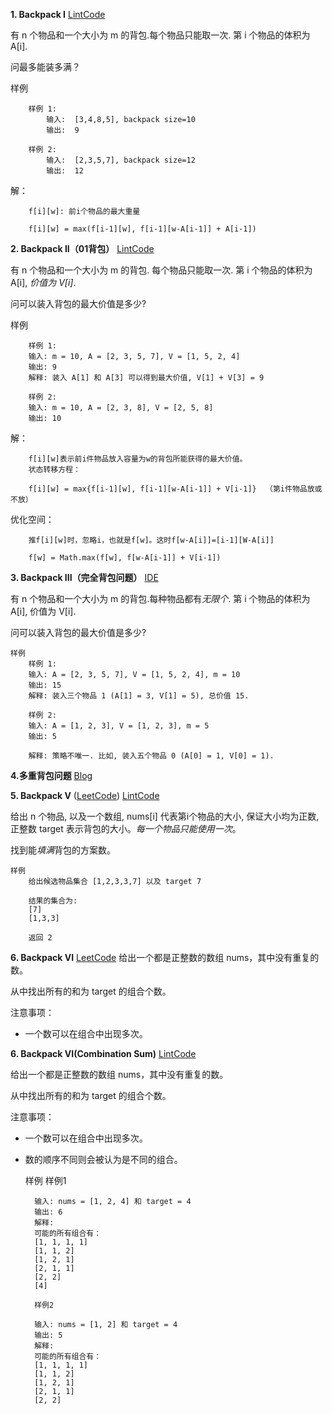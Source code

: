 **1. Backpack I** [LintCode](https://www.lintcode.com/problem/backpack/description)

有 n 个物品和一个大小为 m 的背包.每个物品只能取一次. 第 i 个物品的体积为 A[i].

问最多能装多满？

样例
	
		样例 1:
			输入:  [3,4,8,5], backpack size=10
			输出:  9
			
		样例 2:
			输入:  [2,3,5,7], backpack size=12
			输出:  12

解：

		f[i][w]: 前i个物品的最大重量
		
		f[i][w] = max(f[i-1][w], f[i-1][w-A[i-1]] + A[i-1])
		
**2. Backpack II（01背包）** [LintCode](https://www.lintcode.com/problem/backpack-ii/description)

有 n 个物品和一个大小为 m 的背包. 每个物品只能取一次. 第 i 个物品的体积为 A\[i], *价值为 V[i]*.

问可以装入背包的最大价值是多少?

样例
	
		样例 1:
		输入: m = 10, A = [2, 3, 5, 7], V = [1, 5, 2, 4]
		输出: 9
		解释: 装入 A[1] 和 A[3] 可以得到最大价值, V[1] + V[3] = 9 
		
		样例 2:
		输入: m = 10, A = [2, 3, 8], V = [2, 5, 8]
		输出: 10
		
解：

		f[i][w]表示前i件物品放入容量为w的背包所能获得的最大价值。
		状态转移方程：

		f[i][w] = max{f[i-1][w], f[i-1][w-A[i-1]] + V[i-1]}  （第i件物品放或不放）

优化空间：

		推f[i][w]时，忽略i，也就是f[w]。这时f[w-A[i]]=[i-1][W-A[i]]
		
		f[w] = Math.max(f[w], f[w-A[i-1]] + V[i-1])

**3. Backpack III（完全背包问题）**    [IDE](https://www.lintcode.com/problem/backpack-iii/description)

有 n 个物品和一个大小为 m 的背包.每种物品都有*无限个*. 第 i 个物品的体积为 A[i], 价值为 V[i].

问可以装入背包的最大价值是多少?


	样例
		样例 1:
		输入: A = [2, 3, 5, 7], V = [1, 5, 2, 4], m = 10
		输出: 15
		解释: 装入三个物品 1 (A[1] = 3, V[1] = 5), 总价值 15.
		
		样例 2:
		输入: A = [1, 2, 3], V = [1, 2, 3], m = 5
		输出: 5
		
		解释: 策略不唯一. 比如, 装入五个物品 0 (A[0] = 1, V[0] = 1).

**4.多重背包问题**    [Blog](https://blog.csdn.net/roufoo/article/details/83088731)

**5. Backpack V** ([LeetCode](https://leetcode.com/problems/combination-sum-ii/)) [LintCode](https://www.lintcode.com/problem/backpack-v/description)

给出 n 个物品, 以及一个数组, nums[i] 代表第i个物品的大小, 保证大小均为正数, 正整数 target 表示背包的大小。*每一个物品只能使用一次*。

找到能*填满*背包的方案数。

	样例
		给出候选物品集合 [1,2,3,3,7] 以及 target 7

		结果的集合为:
		[7]
		[1,3,3]
		
		返回 2

**6. Backpack VI** [LeetCode](https://leetcode.com/problems/coin-change-2/)
给出一个都是正整数的数组 nums，其中没有重复的数。

从中找出所有的和为 target 的组合个数。

注意事项：

- 一个数可以在组合中出现多次。


**6. Backpack VI(Combination Sum)** [LintCode](https://www.lintcode.com/problem/combination-sum-iv/description)

给出一个都是正整数的数组 nums，其中没有重复的数。

从中找出所有的和为 target 的组合个数。

注意事项：

- 一个数可以在组合中出现多次。

- 数的顺序不同则会被认为是不同的组合。

	样例
		样例1

		输入: nums = [1, 2, 4] 和 target = 4
		输出: 6
		解释:
		可能的所有组合有：
		[1, 1, 1, 1]
		[1, 1, 2]
		[1, 2, 1]
		[2, 1, 1]
		[2, 2]
		[4]
		
		样例2

		输入: nums = [1, 2] 和 target = 4
		输出: 5
		解释:
		可能的所有组合有：
		[1, 1, 1, 1]
		[1, 1, 2]
		[1, 2, 1]
		[2, 1, 1]
		[2, 2]
